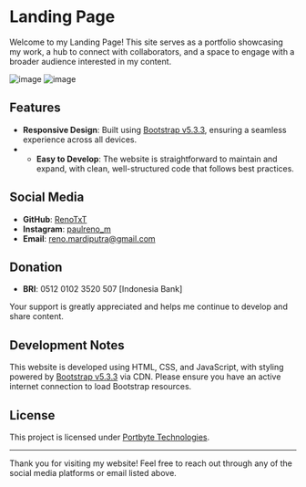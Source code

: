 # Landing Page
Welcome to my Landing Page! This site serves as a portfolio showcasing my work, a hub to connect with collaborators, and a space to engage with a broader audience interested in my content.

![image](https://github.com/user-attachments/assets/a72e8f81-1c59-479a-8803-0acec4ff3681)
![image](https://github.com/user-attachments/assets/dc35d1e6-0633-49c9-aa89-6f9bcddb6dc3)

## Features
- **Responsive Design**: Built using [Bootstrap v5.3.3](https://getbootstrap.com/docs/5.3/getting-started/introduction/), ensuring a seamless experience across all devices.
- - **Easy to Develop**: The website is straightforward to maintain and expand, with clean, well-structured code that follows best practices.

## Social Media
- **GitHub**: [RenoTxT](https://www.github.com/RenoTxT/)
- **Instagram**: [paulreno_m](https://www.instagram.com/paulreno_m/)
- **Email**: [reno.mardiputra@gmail.com](mailto:reno.mardiputra@gmail.com)

## Donation
- **BRI**: 0512 0102 3520 507 [Indonesia Bank]

Your support is greatly appreciated and helps me continue to develop and share content.

## Development Notes
This website is developed using HTML, CSS, and JavaScript, with styling powered by [Bootstrap v5.3.3](https://getbootstrap.com/docs/5.3/getting-started/introduction/) via CDN. Please ensure you have an active internet connection to load Bootstrap resources.

## License
This project is licensed under [Portbyte Technologies](https://www.portbyte.id/).

---

Thank you for visiting my website! Feel free to reach out through any of the social media platforms or email listed above.
